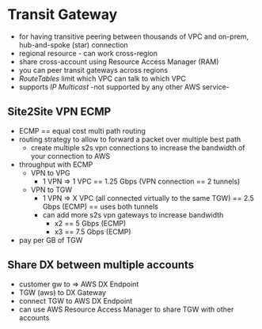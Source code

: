 # Transit Gateway

* for having transitive peering between thousands of VPC and on-prem, hub-and-spoke (star) connection
* regional resource - can work cross-region
* share cross-account using Resource Access Manager (RAM)
* you can peer transit gateways across regions
* *RouteTables* limit which VPC can talk to which VPC
* supports *IP Multicast* -not supported by any other AWS service-

## Site2Site VPN ECMP

* ECMP == equal cost multi path routing
* routing strategy to allow to forward a packet over multiple best path
  * create multiple s2s vpn connections to increase the bandwidth of your connection to AWS
* throughput with ECMP
  * VPN to VPG
    * 1 VPN => 1 VPC == 1.25 Gbps (VPN connection == 2 tunnels)
  * VPN to TGW
    * 1 VPN => X VPC (all connected virtually to the same TGW) == 2.5 Gbps (ECMP) == uses both tunnels
    * can add more s2s vpn gateways to increase bandwidth
      * x2 == 5 Gbps (ECMP)
      * x3 == 7.5 Gbps (ECMP)
* pay per GB of TGW

## Share DX between multiple accounts

* customer gw to => AWS DX Endpoint
* TGW (aws) to DX Gateway
* connect TGW to AWS DX Endpoint
* can use AWS Resource Access Manager to share TGW with other accounts
